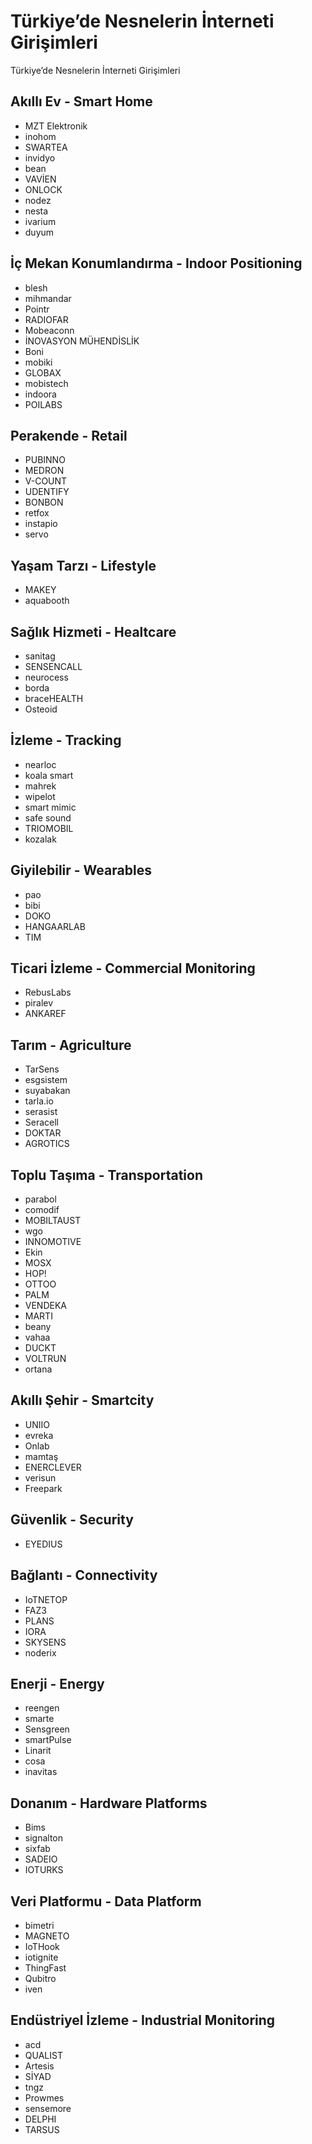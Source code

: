 # Türkiye’de Nesnelerin İnterneti Girişimleri
Türkiye’de Nesnelerin İnterneti Girişimleri

## Akıllı Ev - Smart Home

- MZT Elektronik
- inohom
- SWARTEA
- invidyo
- bean
- VAVİEN
- ONLOCK
- nodez
- nesta
- ivarium
- duyum

## İç Mekan Konumlandırma - Indoor Positioning

- blesh
- mihmandar
- Pointr
- RADIOFAR
- Mobeaconn
- İNOVASYON MÜHENDİSLİK
- Boni
- mobiki
- GLOBAX
- mobistech
- indoora
- POILABS

## Perakende - Retail

- PUBINNO
- MEDRON
- V-COUNT
- UDENTIFY
- BONBON
- retfox
- instapio
- servo

## Yaşam Tarzı - Lifestyle

- MAKEY
- aquabooth

## Sağlık Hizmeti - Healtcare

- sanitag
- SENSENCALL
- neurocess
- borda
- braceHEALTH
- Osteoid

## İzleme - Tracking

- nearloc
- koala smart
- mahrek
- wipelot
- smart mimic
- safe sound
- TRIOMOBIL
- kozalak

## Giyilebilir - Wearables

- pao
- bibi
- DOKO
- HANGAARLAB
- TIM

## Ticari İzleme - Commercial Monitoring

- RebusLabs
- piralev
- ANKAREF

## Tarım - Agriculture

- TarSens
- esgsistem
- suyabakan
- tarla.io
- serasist
- Seracell
- DOKTAR
- AGROTICS

## Toplu Taşıma - Transportation

- parabol
- comodif
- MOBILTAUST
- wgo
- INNOMOTIVE
- Ekin
- MOSX
- HOP!
- OTTOO
- PALM
- VENDEKA
- MARTI
- beany
- vahaa
- DUCKT
- VOLTRUN
- ortana

## Akıllı Şehir - Smartcity

- UNIIO
- evreka
- Onlab
- mamtaş
- ENERCLEVER
- verisun
- Freepark

## Güvenlik - Security

- EYEDIUS

## Bağlantı - Connectivity

- IoTNETOP
- FAZ3
- PLANS
- IORA
- SKYSENS
- noderix

## Enerji - Energy

- reengen
- smarte
- Sensgreen
- smartPulse
- Linarit
- cosa
- inavitas

## Donanım - Hardware Platforms

- Bims
- signalton 
- sixfab
- SADEIO
- IOTURKS

## Veri Platformu - Data Platform

- bimetri
- MAGNETO
- IoTHook
- iotignite
- ThingFast
- Qubitro
- iven

## Endüstriyel İzleme - Industrial Monitoring

- acd
- QUALIST
- Artesis
- SİYAD
- tngz
- Prowmes
- sensemore
- DELPHI
- TARSUS

